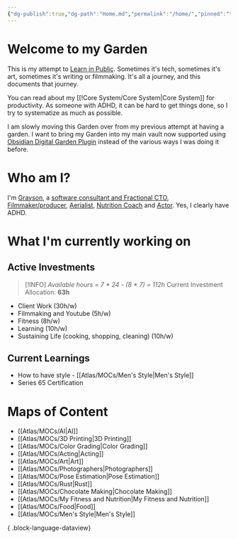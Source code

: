 ```yaml
---
{"dg-publish":true,"dg-path":"Home.md","permalink":"/home/","pinned":"true","tags":["gardenEntry"],"updated":"2025-03-31T06:41:30.563-07:00"}
---
```


# Welcome to my Garden

This is my attempt to [Learn in Public](https://www.swyx.io/learn-in-public). Sometimes it's tech, sometimes it's art, sometimes it's writing or filmmaking. It's all a journey, and this documents that journey.

You can read about my [[!Core System/Core System\|Core System]] for productivity. As someone with ADHD, it can be hard to get things done, so I try to systematize as much as possible.

I am slowly moving this Garden over from my previous attempt at having a garden. I want to bring my Garden into my main vault now supported using [Obsidian Digital Garden Plugin](https://dg-docs.ole.dev/) instead of the various ways I was doing it before.

# Who am I?

I'm [Grayson](https://graysonarts.com), a [software consultant and Fractional CTO](https://grayson.llc), [Filmmaker/producer](https://www.imdb.com/name/nm6722099/), [Aerialist](https://www.instagram.com/graysonaerialarts), [Nutrition Coach](https://nutritiongay.com) and [Actor](https://www.tcmmodels.com/talent-men/2615356/grayson-h). Yes, I clearly have ADHD.

# What I'm currently working on


<div class="transclusion internal-embed is-loaded"><div class="markdown-embed">



## Active Investments

> [!INFO]
> *Available hours = 7 \* 24 - (8 \* 7) = 112h*
> Current Investment Allocation:  **63h**

- Client Work (30h/w)
- Filmmaking and Youtube (5h/w)
- Fitness (8h/w)
- Learning (10h/w)
- Sustaining Life (cooking, shopping, cleaning) (10h/w)


</div></div>



<div class="transclusion internal-embed is-loaded"><div class="markdown-embed">



## Current Learnings
- How to have style - [[Atlas/MOCs/Men's Style\|Men's Style]]
- Series 65 Certification


</div></div>

# Maps of Content
- [[Atlas/MOCs/AI\|AI]]
- [[Atlas/MOCs/3D Printing\|3D Printing]]
- [[Atlas/MOCs/Color Grading\|Color Grading]]
- [[Atlas/MOCs/Acting\|Acting]]
- [[Atlas/MOCs/Art\|Art]]
- [[Atlas/MOCs/Photographers\|Photographers]]
- [[Atlas/MOCs/Pose Estimation\|Pose Estimation]]
- [[Atlas/MOCs/Rust\|Rust]]
- [[Atlas/MOCs/Chocolate Making\|Chocolate Making]]
- [[Atlas/MOCs/My Fitness and Nutrition\|My Fitness and Nutrition]]
- [[Atlas/MOCs/Food\|Food]]
- [[Atlas/MOCs/Men's Style\|Men's Style]]

{ .block-language-dataview}